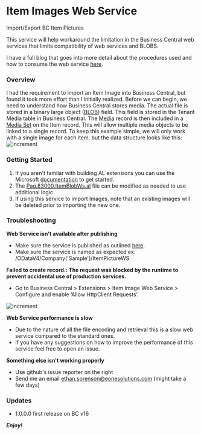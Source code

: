 # Item Images Web Service
 Import/Export BC Item Pictures
 
This service will help workaround the limitation in the Business Central web services that limits compatibility of web services and BLOBS.

I have a full blog that goes into more detail about the procedures used and how to consume the web service [here](https://www.eonesolutions.com/tech-tuesday-business-central-item-image-web-service/ "here").

### Overview
I had the requirement to import an Item Image into Business Central, but found it took more effort than I initially realized. 
Before we can begin, we need to understand how Business Central stores media. The actual file is stored in a binary large object ([BLOB](https://docs.microsoft.com/en-us/dynamics365/business-central/dev-itpro/developer/methods-auto/blob/blob-data-type "BLOB")) field. This field is stored in the Tenant Media table in Business Central. The [Media](https://docs.microsoft.com/en-us/dynamics365/business-central/dev-itpro/developer/methods-auto/media/media-data-type "Media") record is then included in a [Media Set](https://docs.microsoft.com/en-us/dynamics365/business-central/dev-itpro/developer/methods-auto/mediaset/mediaset-data-type "Media Set") on the Item record. This will allow multiple media objects to be linked to a single record. To keep this example simple, we will only work with a single image for each item, but the data structure looks like this:
![increment](https://i.imgur.com/C44tuKC.png)

### Getting Started
1. If you aren't familar with building AL extensions you can use the Microsoft [documentation](https://docs.microsoft.com/en-us/dynamics365/business-central/dev-itpro/developer/devenv-dev-overview "documentation") to get started.
2. The [Pag.83000.ItemBlobWs.al](Pag.83000.ItemBlobWs.al) file can be modified as needed to use additional logic.
3. If using this service to import Images, note that an existing images will be deleted prior to importing the new one.

### Troubleshooting
**Web Service isn't available after publishing**
* Make sure the service is published as outlined [here](https://docs.microsoft.com/en-us/dynamics365/business-central/across-how-publish-web-service "documentation").
* Make sure the service is named as expected ex. /ODataV4/Company('Sample')/ItemPictureWS

**Failed to create record.: The request was blocked by the runtime to prevent accidental use of production services.**
* Go to Business Central > Extensions > Item Image Web Service > Configure and enable ‘Allow HttpClient Requests’.

![increment](https://i.imgur.com/7echm3y.png)

**Web Service performance is slow**
* Due to the nature of all the file encoding and retrieval this is a slow web service compared to the standard ones.
* If you have any suggestions on how to improve the performance of this service feel free to open an issue.

**Something else isn't working properly**
* Use github's issue reporter on the right
* Send me an email ethan.sorenson@eonesolutions.com (might take a few days)

### Updates
* 1.0.0.0 first release on BC v16

***Enjoy!***

